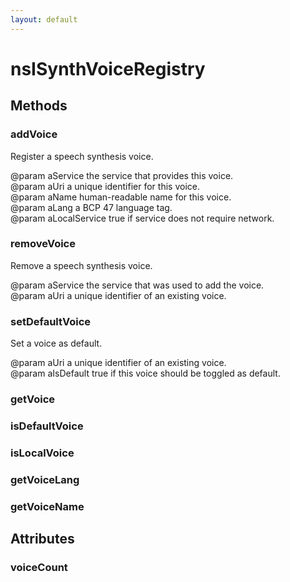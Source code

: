 ```yaml
---
layout: default
---
```


# nsISynthVoiceRegistry #

## Methods ##

### addVoice ###
  
Register a speech synthesis voice.  
  
@param aService      the service that provides this voice.  
@param aUri          a unique identifier for this voice.  
@param aName         human-readable name for this voice.  
@param aLang         a BCP 47 language tag.  
@param aLocalService true if service does not require network.  
  

### removeVoice ###
  
Remove a speech synthesis voice.  
  
@param aService the service that was used to add the voice.  
@param aUri     a unique identifier of an existing voice.  
  

### setDefaultVoice ###
  
Set a voice as default.  
  
@param aUri       a unique identifier of an existing voice.  
@param aIsDefault true if this voice should be toggled as default.  
  

### getVoice ###

### isDefaultVoice ###

### isLocalVoice ###

### getVoiceLang ###

### getVoiceName ###

## Attributes ##

### voiceCount ###
